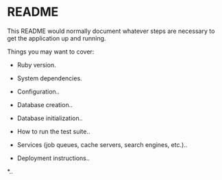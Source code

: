 # README

This README would normally document whatever steps are necessary to get the
application up and running.

Things you may want to cover:

* Ruby version. 

* System dependencies.

* Configuration..

* Database creation..

* Database initialization..

* How to run the test suite..

* Services (job queues, cache servers, search engines, etc.)..

* Deployment instructions..

*.. 
